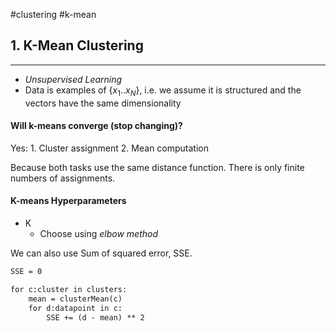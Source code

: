 #clustering #k-mean

## 1. K-Mean Clustering
---
- *Unsupervised Learning*
- Data is examples of $\{x_1 .. x_N\}$, i.e. we assume it is structured and the vectors have the same dimensionality

#### Will k-means converge (stop changing)?
Yes:
	1. Cluster assignment
	2. Mean computation

Because both tasks use the same distance function. There is only finite numbers of assignments.

#### K-means Hyperparameters
- K
	- Choose using *elbow method*

We can also use Sum of squared error, SSE.

```txt
SSE = 0

for c:cluster in clusters:
	mean = clusterMean(c)
	for d:datapoint in c:
		SSE += (d - mean) ** 2
```
